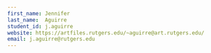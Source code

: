 ```yaml
---
first_name: Jennifer
last_name:  Aguirre
student_id: j.aguirre
website: https://artfiles.rutgers.edu/~aguirre@art.rutgers.edu/
email: j.aguirre@rutgers.edu
---
```

